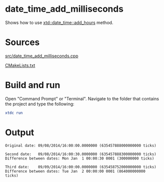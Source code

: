 # date_time_add_milliseconds

Shows how to use [xtd::date_time::add_hours](../../../../src/xtd.core/include/xtd/date_time.h) method.

# Sources

[src/date_time_add_milliseconds.cpp](src/date_time_add_milliseconds.cpp)

[CMakeLists.txt](CMakeLists.txt)

# Build and run

Open "Command Prompt" or "Terminal". Navigate to the folder that contains the project and type the following:

```cmake
xtdc run
```

# Output

```
Original date: 09/08/2014/16:00:00.0000000 (635457888000000000 ticks)

Second date:   09/08/2014/16:00:30.0000000 (635457888300000000 ticks)
Difference between dates: Mon Jan  1 00:00:30 0001 (300000000 ticks)

Third date:    09/09/2014/16:00:00.0000000 (635458752000000000 ticks)
Difference between dates: Tue Jan  2 00:00:00 0001 (864000000000 ticks)
```
